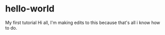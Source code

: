 # hello-world
My first tutorial
Hi all, I'm making edits to this because that's all i know how to do. 

